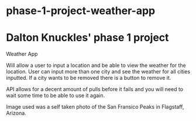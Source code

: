 # phase-1-project-weather-app
# Dalton Knuckles' phase 1 project
Weather App

Will allow a user to input a location and be able to view the weather for the location. User can input more than one city and see the weather for all cities inputted. If a city wants to be removed there is a button to remove it.

API allows for a decent amount of pulls before it fails and you will need to wait some time to be able to use it again. 

Image used was a self taken photo of the San Fransico Peaks in Flagstaff, Arizona.